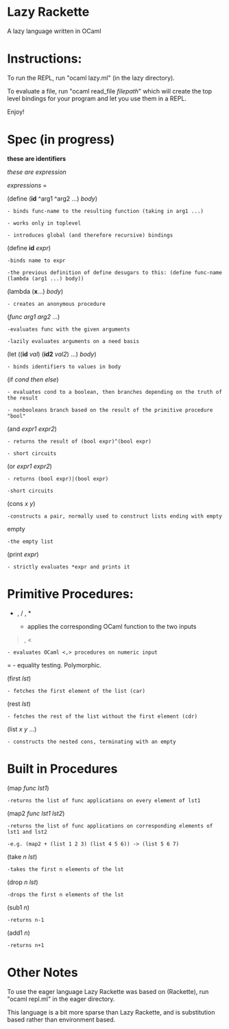 Lazy Rackette
========
A lazy language written in OCaml


Instructions:
=====================
To run the REPL, run "ocaml lazy.ml" (in the lazy directory).

To evaluate a file, run "ocaml read_file *filepath*" which will create the top level bindings for your program and let you use them in a REPL.

Enjoy!

Spec (in progress)
==================
<b>these are identifiers</b>

*these are expression*

*expressions* =

(define (<b>id</b> ^arg1 ^arg2 ...) *body*) 

	- binds func-name to the resulting function (taking in arg1 ...)

	- works only in toplevel

	- introduces global (and therefore recursive) bindings

(define <b>id</b> *expr*) 

	-binds name to expr

	-the previous definition of define desugars to this: (define func-name (lambda (arg1 ...) body))


(lambda (<b>x</b>...) *body*)

	- creates an anonymous procedure

(*func* *arg1* *arg2* ...)

	-evaluates func with the given arguments

	-lazily evaluates arguments on a need basis


(let ((<b>id</b> *val*) (<b>id2</b> *val2*) ...) *body*) 

	- binds identifiers to values in body

(if *cond* *then* *else*)

	- evaluates cond to a boolean, then branches depending on the truth of the result

	- nonbooleans branch based on the result of the primitive procedure "bool"

(and *expr1* *expr2*) 

	- returns the result of (bool expr)^(bool expr)

	- short circuits

(or *expr1* *expr2*)

	- returns (bool expr)|(bool expr)

	-short circuits

(cons *x* *y*) 

	-constructs a pair, normally used to construct lists ending with empty

empty

	-the empty list

(print *expr*)
	
	- strictly evaluates *expr and prints it


Primitive Procedures:
=====================
+ , / , * 
	
	- applies the corresponding OCaml function to the two inputs

> , <
	
	- evaluates OCaml <,> procedures on numeric input

= 
	- equality testing. Polymorphic.

(first *lst*) 
	
	- fetches the first element of the list (car)

(rest *lst*) 
	
	- fetches the rest of the list without the first element (cdr)

(list *x* *y* ...) 
	
	- constructs the nested cons, terminating with an empty

Built in Procedures
=====================
(map *func* *lst1*) 

	-returns the list of func applications on every element of lst1

(map2 *func* *lst1* *lst2*)

	-returns the list of func applications on corresponding elements of lst1 and lst2

	-e.g. (map2 + (list 1 2 3) (list 4 5 6)) -> (list 5 6 7)

(take *n* *lst*)

	-takes the first n elements of the lst

(drop *n* *lst*)

	-drops the first n elements of the lst

(sub1 *n*)

	-returns n-1

(add1 *n*) 

	-returns n+1



Other Notes
========================================================================
To use the eager language Lazy Rackette was based on (Rackette),
run "ocaml repl.ml" in the eager directory.

This language is a bit more sparse than Lazy Rackette, and is substitution based rather than environment based. 





